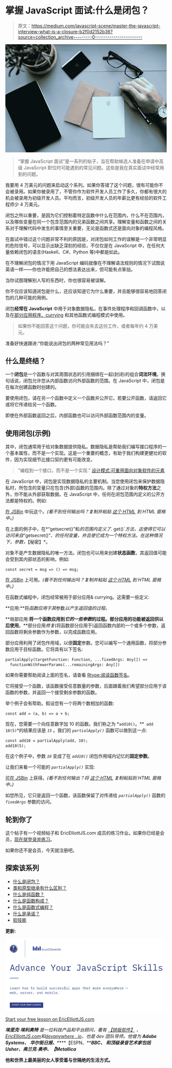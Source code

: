 # 掌握 JavaScript 面试:什么是闭包？

> 原文：<https://medium.com/javascript-scene/master-the-javascript-interview-what-is-a-closure-b2f0d2152b36?source=collection_archive---------0----------------------->

![](img/2b2c86dce97adebd87c0c60ffdb6bba5.png)

> “掌握 JavaScript 面试”是一系列的帖子，旨在帮助候选人准备在申请中高级 JavaScript 职位时可能遇到的常见问题。这些是我在真实面试中经常用到的问题。

我要用 4 万美元的问题来启动这个系列。如果你答错了这个问题，很有可能你不会被录用。如果你被录用了，不管你作为软件开发人员工作了多久，你都有很大的机会被录用为初级开发人员。平均而言，初级开发人员的年薪比更有经验的软件工程师少 4 万美元。

闭包之所以重要，是因为它们控制着特定函数中什么在范围内，什么不在范围内，以及哪些变量在同一个包含范围内的兄弟函数之间共享。理解变量和函数之间的关系对于理解代码中发生的事情至关重要，无论是函数式还是面向对象的编程风格。

在面试中错过这个问题非常不利的原因是，对闭包如何工作的误解是一个非常明显的危险信号，可以显示出缺乏深刻的经验，不仅仅是在 JavaScript 中，在任何大量依赖闭包的语言(Haskell、C#、Python 等)中都是如此。

在不理解闭包的情况下用 JavaScript 编码就像在不理解语法规则的情况下试图说英语一样——你也许能把自己的想法表达出来，但可能有点笨拙。

当你试图理解别人写的东西时，你也很容易被误解。

你不仅应该知道闭包是什么，还应该知道它为什么重要，并且能够很容易地回答闭包的几种可能的用例。

闭包**经常在 JavaScript** 中用于对象数据隐私，在事件处理程序和回调函数中，以及在[部分应用程序、currying](/javascript-scene/curry-or-partial-application-8150044c78b8#.l4b6l1i3x) 和其他函数式编程模式中使用。

> 如果你不能回答这个问题，你可能会失去这份工作，或者每年约 4 万美元。

准备好快速跟进:“你能说出闭包的两种常见用法吗？”

## 什么是终结？

一个**闭包**是一个函数与对其周围状态的引用捆绑在一起(封闭)的组合**词法环境**。换句话说，闭包允许您从内部函数访问外部函数的范围。在 JavaScript 中，闭包是在每次创建函数时创建的。

要使用闭包，请在另一个函数中定义一个函数并公开它。若要公开函数，请返回它或将它传递给另一个函数。

即使在外部函数返回之后，内部函数也可以访问外部函数范围内的变量。

## 使用闭包(示例)

其中，闭包通常用于给对象数据提供隐私。数据隐私是帮助我们编写接口程序的一个基本属性，而不是一个实现。这是一个重要的概念，有助于我们构建更健壮的软件，因为实现细节比接口契约更有可能改变。

> "编程到一个接口，而不是一个实现."
> [设计模式:可重用面向对象软件的元素](http://www.amazon.com/gp/product/B000SEIBB8?ie=UTF8&camp=213733&creative=393177&creativeASIN=B000SEIBB8&linkCode=shr&tag=eejs-20&linkId=CSQYBHTUP625XI4T)

在 JavaScript 中，闭包是实现数据隐私的主要机制。当您使用闭包来保护数据隐私时，所包含的变量只在包含(外部)函数的范围内。除了通过对象的**特权方法**之外，你不能从外部获取数据。在 JavaScript 中，任何在闭包范围内定义的公开方法都是特权的。例如:

[在 JSBin](https://jsbin.com/gareno/edit?html,js,output) 中玩这个。*(看不到任何输出吗？复制并粘贴* [*这个 HTML*](https://gist.github.com/ericelliott/bec3f3824c0ef180f0a8) *到 HTML 窗格中。)*

在上面的例子中，在*“getsecret()”和*的范围内定义了*. get()`*方法，这使得它可以访问来自*“getsecret()”、*的任何变量，并且使它成为一个特权方法。在这种情况下，参数，*【秘密】*。

对象不是产生数据隐私的唯一方法。闭包也可以用来创建**状态函数**，其返回值可能会受到其内部状态的影响，例如:

```
const secret = msg => () => msg;
```

[在 JSBin](https://jsbin.com/bazayo/1/edit?html,js,output) 上可用。*(看不到任何输出吗？复制并粘贴* [*这个 HTML*](https://gist.github.com/ericelliott/bec3f3824c0ef180f0a8) *到 HTML 窗格中。)*

在函数式编程中，闭包经常被用于部分应用& currying。这需要一些定义:

**应用:**将*函数应用于其*参数*以产生返回值的过程。*

**局部应用:**将一个函数应用到*它的一些参数*的过程。部分应用的功能被返回供以后使用**。**部分应用*修复*(将函数部分应用于)返回函数内部的一个或多个参数，返回函数将剩余参数作为参数，以完成函数应用。

部分应用利用了闭包作用域，以便**固定**参数。您可以编写一个通用函数，将部分参数应用于目标函数。它将具有以下签名:

```
partialApply(targetFunction: Function, ...fixedArgs: Any[]) =>
  functionWithFewerParams(...remainingArgs: Any[])
```

如果你需要帮助阅读上面的签名，请查看 [Rtype:阅读函数签名](https://github.com/ericelliott/rtype#reading-function-signatures)。

它将接受一个函数，该函数接受任意数量的参数，后面跟着我们希望部分应用于该函数的参数，并返回一个接受剩余参数的函数。

举个例子会有帮助。假设您有一个将两个数相加的函数:

```
const add = (a, b) => a + b;
```

现在，您需要一个向任意数字加 10 的函数。我们称之为 *`add10()`。**` add 10(5)`*的结果应该是 *`15`* 。我们的 *`partialApply()`* 函数可以做到这一点:

```
const add10 = partialApply(add, 10);
add10(5);
```

在这个例子中，参数 *`10`* 变成了在 *`add10()`* 闭包作用域内记忆的**固定参数**。

让我们来看一个可能的 *`partialApply()`* 实现:

[可在 JSBin](https://jsbin.com/biyupu/edit?html,js,output) 上获得。*(看不到任何输出？将* [*这个 HTML*](https://gist.github.com/ericelliott/bec3f3824c0ef180f0a8) *复制粘贴到 HTML 窗格中。)*

如您所见，它只是返回一个函数，该函数保留了对传递给 *`partialApply()`* 函数的 *`fixedArgs`* 参数的访问。

## 轮到你了

这个帖子有一个视频帖子和 EricElliottJS.com 成员的练习作业。如果你已经是会员，[现在就登录并练习](https://ericelliottjs.com/premium-content/what-is-a-closure/)。

如果你还不是会员，今天就注册吧。

## 探索该系列

*   [什么是闭包？](/javascript-scene/master-the-javascript-interview-what-is-a-closure-b2f0d2152b36#.ecfskj935)
*   [类和原型继承有什么区别？](/javascript-scene/master-the-javascript-interview-what-s-the-difference-between-class-prototypal-inheritance-e4cd0a7562e9#.h96dymht1)
*   [什么是纯函数？](/javascript-scene/master-the-javascript-interview-what-is-a-pure-function-d1c076bec976#.4256pjcfq)
*   [什么是函数构成？](/javascript-scene/master-the-javascript-interview-what-is-function-composition-20dfb109a1a0#.i84zm53fb)
*   [什么是函数式编程？](/javascript-scene/master-the-javascript-interview-what-is-functional-programming-7f218c68b3a0#.jddz30xy3)
*   [什么是承诺？](/javascript-scene/master-the-javascript-interview-what-is-a-promise-27fc71e77261#.aa7ubggsy)
*   [软技能](/javascript-scene/master-the-javascript-interview-soft-skills-a8a5fb02c466)

**更新:**

[![](img/649c1c875d8140aa42e9e3d9ffedf8e5.png)](https://ericelliottjs.com/premium-content/lesson-pure-functions)

[Start your free lesson on EricElliottJS.com](https://ericelliottjs.com/premium-content/lesson-pure-functions)

***埃里克·埃利奥特*** *是一位科技产品和平台顾问，著有* [*【排版软件】*](https://leanpub.com/composingsoftware) *，*[*EricElliottJS.com*](https://ericelliottjs.com)*和*[*devanywhere . io*](https://devanywhere.io)*，也是 dev 团队导师。他曾为* ***Adobe Systems、*** ***华尔街日报、*******【ESPN、*******BBC、*** *和顶级录音艺术家包括* ***Usher、弗兰克·奥申、【Metallica*****

**他和世界上最美丽的女人享受着与世隔绝的生活方式。**